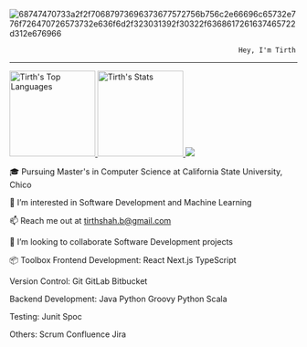 ![68747470733a2f2f70687973696373677572756b756c2e66696c65732e776f726470726573732e636f6d2f323031392f30322f6368617261637465722d312e676966](https://github.com/user-attachments/assets/88deb188-e130-4eaf-a2d3-4bd46f1f4213)

                                                            Hey, I'm Tirth 
_______________________________________________________________________________________________________________________________________________________________________________________________________________________

<a href="https://github.com/shahtirth07">
<img height="150" src="https://github-readme-stats.vercel.app/api/top-langs/?username=shahtirth07&&hide_title=false&hide_border=true&layout=compact&langs_count=8&exclude_repo=comp426&text_color=fff7ff&icon_color=ffffff&bg_color=151515" alt="Tirth's Top Languages" />

<a href="https://github.com/shahtirth07">
<img height="150" src="https://github-readme-stats.vercel.app/api?username=shahtirth07&hide_title=false&hide_border=true&show_icons=true&include_all_commits=true&count_private=true&line_height=21&text_color=fff7ff&icon_color=ffffff&bg_color=151515" alt="Tirth's Stats" />
</a>

<a href="https://github.com/shahtirth07">
    <a href="https://git.io/streak-stats"><img src="[https://streak-stats.demolab.com?user=shahtirth07](https://streak-stats.demolab.com/?user=shahtirth07)"/></a>
</a>



🎓 Pursuing Master's in Computer Science at California State University, Chico

🔭 I’m interested in Software Development and Machine Learning

📫 Reach me out at tirthshah.b@gmail.com

💞️ I’m looking to collaborate Software Development projects 



📦 Toolbox
Frontend Development: React Next.js TypeScript 

Version Control: Git GitLab Bitbucket

Backend Development: Java Python Groovy Python Scala

Testing: Junit Spoc

Others: Scrum Confluence Jira
